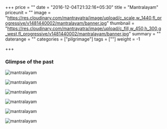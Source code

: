+++
price = ""
date = "2016-12-04T21:32:16+05:30"
title = "Mantralayam"
priceunit = ""
image = "https://res.cloudinary.com/mantrayatra/image/upload/c_scale,w_1440,fl_progressive/v1481440002/mantralayam/banner.jpg"
thumbnail = "https://res.cloudinary.com/mantrayatra/image/upload/c_fill,w_450,h_300,g_west,fl_progressive/v1481440002/mantralayam/banner.jpg"
summary = ""
daterange = ""
categories = ["pilgrimage"]
tags = [""]
weight = -1

+++

### Glimpse of the past

![mantralayam](https://res.cloudinary.com/mantrayatra/image/upload/c_scale,w_800,fl_progressive/v1481432981/mantralayam/1.jpg)

![mantralayam](https://res.cloudinary.com/mantrayatra/image/upload/c_scale,w_800,fl_progressive/v1482978436/mantralayam/IMG_20160209_095632722.jpg)

![mantralayam](https://res.cloudinary.com/mantrayatra/image/upload/c_scale,w_800,fl_progressive/v1481432986/mantralayam/8.jpg)

![mantralayam](https://res.cloudinary.com/mantrayatra/image/upload/c_scale,w_800,fl_progressive/v1482978389/mantralayam/IMG_20160716_195620190.jpg)

![mantralayam](https://res.cloudinary.com/mantrayatra/image/upload/c_scale,w_800,fl_progressive/v1482978483/mantralayam/IMG_20160716_203844605.jpg)

![mantralayam](https://res.cloudinary.com/mantrayatra/image/upload/c_scale,w_800,fl_progressive/v1482978350/mantralayam/IMG_20160717_064008536.jpg)
